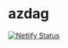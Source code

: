 # azdag
[![Netlify Status](https://api.netlify.com/api/v1/badges/1ffaa938-3f5f-45dd-b357-dbf1d7bc0ce7/deploy-status)](https://app.netlify.com/sites/azdag/deploys)
